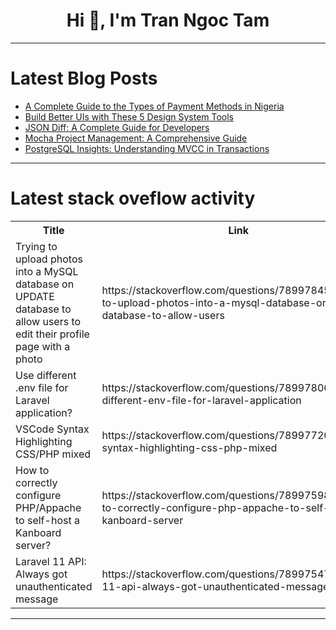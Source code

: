 <h1 align="center">Hi 👋, I'm Tran Ngoc Tam</h1>

---

# Latest Blog Posts 
<!-- BLOG-POST-LIST:START -->
- [A Complete Guide to the Types of Payment Methods in Nigeria](https://dev.to/flutterwaveeng/a-complete-guide-to-the-types-of-payment-methods-in-nigeria-18a9)
- [Build Better UIs with These 5 Design System Tools](https://dev.to/balrajola/build-better-uis-with-these-5-design-system-tools-2n78)
- [JSON Diff: A Complete Guide for Developers](https://dev.to/keploy/json-diff-a-complete-guide-for-developers-26o4)
- [Mocha Project Management: A Comprehensive Guide](https://dev.to/siva_velu_b39044a1dd3b732/mocha-project-management-a-comprehensive-guide-525g)
- [PostgreSQL Insights: Understanding MVCC in Transactions](https://dev.to/wilson_evan_1efa5910f8855/postgresql-insights-understanding-mvcc-in-transactions-5bbk)
<!-- BLOG-POST-LIST:END -->

---

# Latest stack oveflow activity
<table>
  <tr><th>Title</th><th>Link</th></tr>
  <!-- STACKOVERFLOW:START --><tr><td>Trying to upload photos into a MySQL database on UPDATE database to allow users to edit their profile page with a photo</td><td>https://stackoverflow.com/questions/78997845/trying-to-upload-photos-into-a-mysql-database-on-update-database-to-allow-users</td></tr><tr><td>Use different .env file for Laravel application?</td><td>https://stackoverflow.com/questions/78997806/use-different-env-file-for-laravel-application</td></tr><tr><td>VSCode Syntax Highlighting CSS/PHP mixed</td><td>https://stackoverflow.com/questions/78997720/vscode-syntax-highlighting-css-php-mixed</td></tr><tr><td>How to correctly configure PHP/Appache to self-host a Kanboard server?</td><td>https://stackoverflow.com/questions/78997598/how-to-correctly-configure-php-appache-to-self-host-a-kanboard-server</td></tr><tr><td>Laravel 11 API: Always got unauthenticated message</td><td>https://stackoverflow.com/questions/78997547/laravel-11-api-always-got-unauthenticated-message</td></tr><!-- STACKOVERFLOW:END -->
</table>

---



